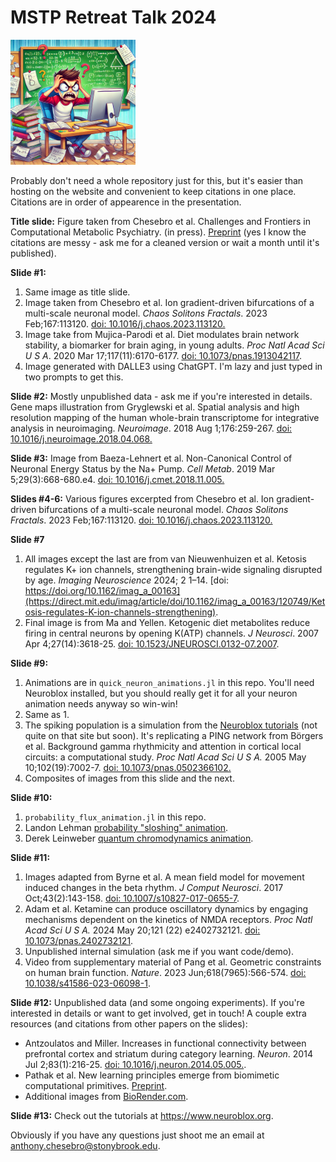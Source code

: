 # MSTP Retreat Talk 2024

<img src="hate_math_dalle3.webp" alt="Dont' feel like this - download Neuroblox!" width="200"/>

Probably don't need a whole repository just for this, but it's easier than hosting on the website and convenient to keep citations in one place. Citations are in order of appearence in the presentation.

**Title slide:** Figure taken from Chesebro et al. Challenges and Frontiers in Computational Metabolic Psychiatry. (in press). [Preprint](https://www.cambridge.org/engage/coe/article-details/66b531f95101a2ffa89ec0ff) (yes I know the citations are messy - ask me for a cleaned version or wait a month until it's published).

**Slide #1:**
1. Same image as title slide.
2. Image taken from Chesebro et al. Ion gradient-driven bifurcations of a multi-scale neuronal model. _Chaos Solitons Fractals_. 2023 Feb;167:113120. [doi: 10.1016/j.chaos.2023.113120.](https://pubmed.ncbi.nlm.nih.gov/37662556/)
3. Image take from Mujica-Parodi et al. Diet modulates brain network stability, a biomarker for brain aging, in young adults. _Proc Natl Acad Sci U S A_. 2020 Mar 17;117(11):6170-6177. [doi: 10.1073/pnas.1913042117](https://www.pnas.org/doi/abs/10.1073/pnas.1913042117?url_ver=Z39.88-2003&rfr_id=ori:rid:crossref.org&rfr_dat=cr_pub%20%200pubmed). 
4. Image generated with DALLE3 using ChatGPT. I'm lazy and just typed in two prompts to get this.

**Slide #2:** Mostly unpublished data - ask me if you're interested in details. Gene maps illustration from Gryglewski et al. Spatial analysis and high resolution mapping of the human whole-brain transcriptome for integrative analysis in neuroimaging. _Neuroimage_. 2018 Aug 1;176:259-267. [doi: 10.1016/j.neuroimage.2018.04.068.](https://www.sciencedirect.com/science/article/abs/pii/S1053811918303884?via%3Dihub)

**Slide #3:** Image from Baeza-Lehnert et al. Non-Canonical Control of Neuronal Energy Status by the Na+ Pump. _Cell Metab_. 2019 Mar 5;29(3):668-680.e4. [doi: 10.1016/j.cmet.2018.11.005.](https://www.cell.com/cell-metabolism/fulltext/S1550-4131(18)30682-X?_returnURL=https%3A%2F%2Flinkinghub.elsevier.com%2Fretrieve%2Fpii%2FS155041311830682X%3Fshowall%3Dtrue)

**Slides #4-6:** Various figures excerpted from Chesebro et al. Ion gradient-driven bifurcations of a multi-scale neuronal model. _Chaos Solitons Fractals_. 2023 Feb;167:113120. [doi: 10.1016/j.chaos.2023.113120.](https://pubmed.ncbi.nlm.nih.gov/37662556/)

**Slide #7** 
1. All images except the last are from van Nieuwenhuizen et al. Ketosis regulates K+ ion channels, strengthening brain-wide signaling disrupted by age. _Imaging Neuroscience_ 2024; 2 1–14. [doi: https://doi.org/10.1162/imag_a_00163](https://direct.mit.edu/imag/article/doi/10.1162/imag_a_00163/120749/Ketosis-regulates-K-ion-channels-strengthening).
2. Final image is from Ma and Yellen. Ketogenic diet metabolites reduce firing in central neurons by opening K(ATP) channels. _J Neurosci_. 2007 Apr 4;27(14):3618-25. [doi: 10.1523/JNEUROSCI.0132-07.2007](https://www.ncbi.nlm.nih.gov/pmc/articles/PMC6672398/).

**Slide #9:** 
1. Animations are in `quick_neuron_animations.jl` in this repo. You'll need Neuroblox installed, but you should really get it for all your neuron animation needs anyway so win-win!
2. Same as 1.
3. The spiking population is a simulation from the [Neuroblox tutorials](https://neuroblox.github.io/NeurobloxDocsHost/dev/) (not quite on that site but soon). It's replicating a PING network from Börgers et al. Background gamma rhythmicity and attention in cortical local circuits: a computational study. _Proc Natl Acad Sci U S A._ 2005 May 10;102(19):7002-7. [doi: 10.1073/pnas.0502366102.](https://www.pnas.org/doi/10.1073/pnas.0502366102?url_ver=Z39.88-2003&rfr_id=ori:rid:crossref.org&rfr_dat=cr_pub%20%200pubmed)
4. Composites of images from this slide and the next.

**Slide #10:** 
1. `probability_flux_animation.jl` in this repo.
2. Landon Lehman [probability "sloshing" animation](https://www.landonlehman.com/post/the-probability-current/).
3. Derek Leinweber [quantum chromodynamics animation](http://www.physics.adelaide.edu.au/theory/staff/leinweber/VisualQCD/ImprovedOperators/index.html).

**Slide #11:** 
1. Images adapted from Byrne et al. A mean field model for movement induced changes in the beta rhythm. _J Comput Neurosci_. 2017 Oct;43(2):143-158. [doi: 10.1007/s10827-017-0655-7](https://www.ncbi.nlm.nih.gov/pmc/articles/PMC5585324/).
2. Adam et al. Ketamine can produce oscillatory dynamics by engaging mechanisms dependent on the kinetics of NMDA receptors. _Proc Natl Acad Sci U S A._ 2024 May 20;121 (22) e2402732121. [doi: 10.1073/pnas.2402732121](https://doi.org/10.1073/pnas.2402732121).
3. Unpublished internal simulation (ask me if you want code/demo).
4. Video from supplementary material of Pang et al. Geometric constraints on human brain function. _Nature_. 2023 Jun;618(7965):566-574. [doi: 10.1038/s41586-023-06098-1](https://www.ncbi.nlm.nih.gov/pmc/articles/PMC10266981/).

**Slide #12:** Unpublished data (and some ongoing experiments). If you're interested in details or want to get involved, get in touch! A couple extra resources (and citations from other papers on the slides):
* Antzoulatos and Miller. Increases in functional connectivity between prefrontal cortex and striatum during category learning. _Neuron_. 2014 Jul 2;83(1):216-25. [doi: 10.1016/j.neuron.2014.05.005.](https://www.ncbi.nlm.nih.gov/pmc/articles/PMC4444366/). 
* Pathak et al. New learning principles emerge from biomimetic computational primitives. [Preprint](https://www.biorxiv.org/content/10.1101/2023.11.06.565902v3).
* Additional images from [BioRender.com](https://www.biorender.com).

**Slide #13:** Check out the tutorials at https://www.neuroblox.org.

Obviously if you have any questions just shoot me an email at anthony.chesebro@stonybrook.edu.
